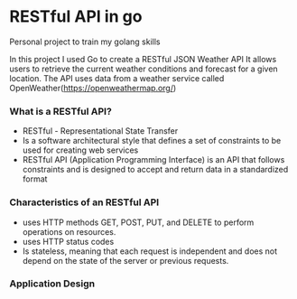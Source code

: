 # RESTful API in go

Personal project to train my golang skills

In this project I used Go to create a RESTful JSON Weather API
It allows users to retrieve the current weather conditions and forecast for a given location.
The API uses data from a weather service called OpenWeather(https://openweathermap.org/)

### What is a RESTful API?
- RESTful - Representational State Transfer
- Is a software architectural style that defines a set of constraints to be used for creating web services
- RESTful API (Application Programming Interface) is an API that follows constraints and is designed to accept and return data in a standardized format

### Characteristics of an RESTful API
- uses HTTP methods GET, POST, PUT, and DELETE to perform operations on resources.
- uses HTTP status codes
- Is stateless, meaning that each request is independent and does not depend on the state of the server or previous requests.

### Application Design
